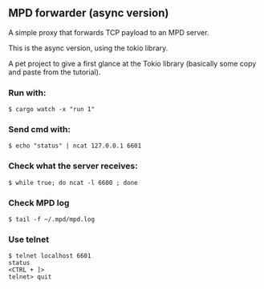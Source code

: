 ## MPD forwarder (async version)

 A simple proxy that forwards TCP payload to an MPD server.

 This is the async version, using the tokio library.

A pet project to give a first glance at the Tokio library (basically some copy and paste from the tutorial).

### Run with:

    $ cargo watch -x "run 1"

### Send cmd with:

    $ echo "status" | ncat 127.0.0.1 6601

### Check what the server receives:

    $ while true; do ncat -l 6600 ; done

### Check MPD log

    $ tail -f ~/.mpd/mpd.log

### Use telnet

    $ telnet localhost 6601
    status
    <CTRL + ]>
    telnet> quit
